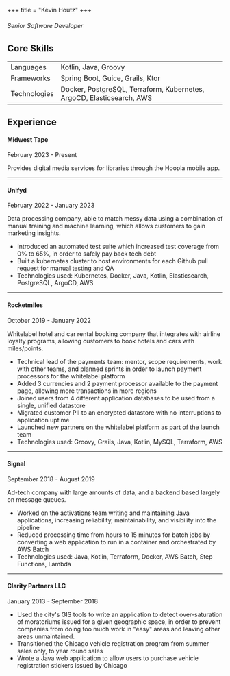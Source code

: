 +++
title = "Kevin Houtz"
+++
###### Senior Software Developer

## Core Skills
| | |
|-|-|
|Languages | Kotlin, Java, Groovy |
| Frameworks | Spring Boot, Guice, Grails, Ktor |
| Technologies | Docker, PostgreSQL, Terraform, Kubernetes, ArgoCD, Elasticsearch, AWS |

## Experience

#### Midwest Tape
February 2023 - Present

Provides digital media services for libraries through the Hoopla mobile app.

---

#### Unifyd
February 2022 - January 2023

Data processing company, able to match messy data using a combination of manual training and machine learning,
which allows customers to gain marketing insights.

- Introduced an automated test suite which increased test coverage from 0% to 65%, in order to safely pay back tech debt
- Built a kubernetes cluster to host environments for each Github pull request for manual testing and QA
- Technologies used: Kubernetes, Docker, Java, Kotlin, Elasticsearch, PostgreSQL, ArgoCD, AWS

---

#### Rocketmiles
October 2019 - January 2022

Whitelabel hotel and car rental booking company that integrates with airline loyalty programs, allowing customers to
book hotels and cars with miles/points.

- Technical lead of the payments team: mentor, scope requirements, work with other
  teams, and planned sprints in order to launch payment processors for the whitelabel platform
- Added 3 currencies and 2 payment processor available to the payment page, allowing more transactions in more regions
- Joined users from 4 different application databases to be used from a single, unified datastore
- Migrated customer PII to an encrypted datastore with no interruptions to application uptime
- Launched new partners on the whitelabel platform as part of the launch team
- Technologies used: Groovy, Grails, Java, Kotlin, MySQL, Terraform, AWS

---

#### Signal
September 2018 - August 2019

Ad-tech company with large amounts of data, and a backend based largely on message queues.

- Worked on the activations team writing and maintaining Java applications, increasing reliability, maintainability, and visibility into the pipeline
- Reduced processing time from hours to 15 minutes for batch jobs by converting a web application to run in a container and orchestrated by AWS Batch
- Technologies used: Java, Kotlin, Terraform, Docker, AWS Batch, Step Functions, Lambda

---

#### Clarity Partners LLC
January 2013 - September 2018

- Used the city's GIS tools to write an application to detect over-saturation of
  moratoriums issued for a given geographic space, in order to prevent companies
  from doing too much work in "easy" areas and leaving other areas unmaintained.
- Transitioned the Chicago vehicle registration program from summer sales only, to
  year round sales
- Wrote a Java web application to allow users to purchase vehicle registration
  stickers issued by Chicago
